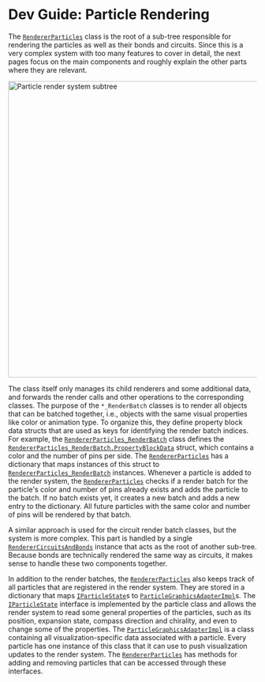 # Dev Guide: Particle Rendering

The [`RendererParticles`][1] class is the root of a sub-tree responsible for rendering the particles as well as their bonds and circuits.
Since this is a very complex system with too many features to cover in detail, the next pages focus on the main components and roughly explain the other parts where they are relevant.

<img src="~/images/particle_render_system_overview.png" alt="Particle render system subtree" title="Particle render system subtree" width="600"/>

The class itself only manages its child renderers and some additional data, and forwards the render calls and other operations to the corresponding classes.
The purpose of the `*_RenderBatch` classes is to render all objects that can be batched together, i.e., objects with the same visual properties like color or animation type.
To organize this, they define property block data structs that are used as keys for identifying the render batch indices.
For example, the [`RendererParticles_RenderBatch`][2] class defines the [`RendererParticles_RenderBatch.PropertyBlockData`][3] struct, which contains a color and the number of pins per side.
The [`RendererParticles`][1] has a dictionary that maps instances of this struct to [`RendererParticles_RenderBatch`][2] instances.
Whenever a particle is added to the render system, the [`RendererParticles`][1] checks if a render batch for the particle's color and number of pins already exists and adds the particle to the batch.
If no batch exists yet, it creates a new batch and adds a new entry to the dictionary.
All future particles with the same color and number of pins will be rendered by that batch.

A similar approach is used for the circuit render batch classes, but the system is more complex.
This part is handled by a single [`RendererCircuitsAndBonds`][4] instance that acts as the root of another sub-tree.
Because bonds are technically rendered the same way as circuits, it makes sense to handle these two components together.

In addition to the render batches, the [`RendererParticles`][1] also keeps track of all particles that are registered in the render system.
They are stored in a dictionary that maps [`IParticleState`][5]s to [`ParticleGraphicsAdapterImpl`][6]s.
The [`IParticleState`][5] interface is implemented by the particle class and allows the render system to read some general properties of the particles, such as its position, expansion state, compass direction and chirality, and even to change some of the properties.
The [`ParticleGraphicsAdapterImpl`][6] is a class containing all visualization-specific data associated with a particle.
Every particle has one instance of this class that it can use to push visualization updates to the render system.
The [`RendererParticles`][1] has methods for adding and removing particles that can be accessed through these interfaces.


[1]: xref:AS2.Visuals.RendererParticles
[2]: xref:AS2.Visuals.RendererParticles_RenderBatch
[3]: xref:AS2.Visuals.RendererParticles_RenderBatch.PropertyBlockData
[4]: xref:AS2.Visuals.RendererCircuitsAndBonds
[5]: xref:AS2.Visuals.IParticleState
[6]: xref:AS2.Visuals.ParticleGraphicsAdapterImpl

